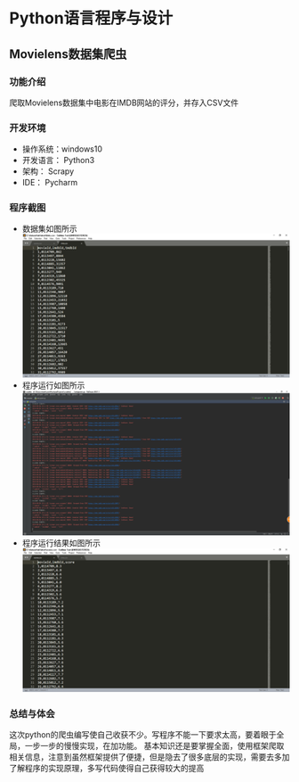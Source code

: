 # Python语言程序与设计
## Movielens数据集爬虫
### 功能介绍
爬取Movielens数据集中电影在IMDB网站的评分，并存入CSV文件
### 开发环境
* 操作系统：windows10
* 开发语言： Python3
* 架构： Scrapy
* IDE： Pycharm
### 程序截图
* 数据集如图所示
![link.csv](https://github.com/ywjjj/crawler/blob/master/1.PNG)
* 程序运行如图所示
![running](https://github.com/ywjjj/crawler/blob/master/3.PNG)
* 程序运行结果如图所示
![result](https://github.com/ywjjj/crawler/blob/master/2.PNG)

### 总结与体会
这次python的爬虫编写使自己收获不少。写程序不能一下要求太高，要着眼于全局，一步一步的慢慢实现，在加功能。
基本知识还是要掌握全面，使用框架爬取相关信息，注意到虽然框架提供了便捷，但是隐去了很多底层的实现，需要去多加了解程序的实现原理，多写代码使得自己获得较大的提高
